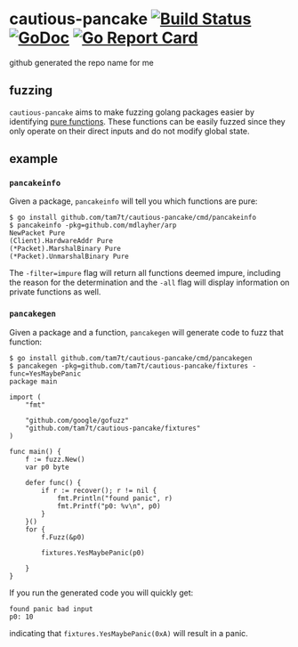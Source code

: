 # cautious-pancake [![Build Status](https://travis-ci.org/tam7t/cautious-pancake.svg?branch=master)](https://travis-ci.org/tam7t/cautious-pancake) [![GoDoc](https://godoc.org/github.com/tam7t/cautious-pancake?status.svg)](https://godoc.org/github.com/tam7t/cautious-pancake) [![Go Report Card](https://goreportcard.com/badge/github.com/tam7t/cautious-pancake)](https://goreportcard.com/report/github.com/tam7t/cautious-pancake)
github generated the repo name for me

## fuzzing
`cautious-pancake` aims to make fuzzing golang packages easier by identifying
[pure functions](https://en.wikipedia.org/wiki/Pure_function). These functions
can be easily fuzzed since they only operate on their direct inputs and do not
modify global state.

## example

### `pancakeinfo`
Given a package, `pancakeinfo` will tell you which functions are pure:

```
$ go install github.com/tam7t/cautious-pancake/cmd/pancakeinfo
$ pancakeinfo -pkg=github.com/mdlayher/arp
NewPacket Pure
(Client).HardwareAddr Pure
(*Packet).MarshalBinary Pure
(*Packet).UnmarshalBinary Pure
```

The `-filter=impure` flag will return all functions deemed impure, including
the reason for the determination and the `-all` flag will display information
on private functions as well.

### `pancakegen`
Given a package and a function, `pancakegen` will generate code to fuzz that
function:

```
$ go install github.com/tam7t/cautious-pancake/cmd/pancakegen
$ pancakegen -pkg=github.com/tam7t/cautious-pancake/fixtures -func=YesMaybePanic
package main

import (
	"fmt"

	"github.com/google/gofuzz"
	"github.com/tam7t/cautious-pancake/fixtures"
)

func main() {
	f := fuzz.New()
	var p0 byte

	defer func() {
		if r := recover(); r != nil {
			fmt.Println("found panic", r)
			fmt.Printf("p0: %v\n", p0)
		}
	}()
	for {
		f.Fuzz(&p0)

		fixtures.YesMaybePanic(p0)

	}
}
```

If you run the generated code you will quickly get:
```
found panic bad input
p0: 10
```
indicating that `fixtures.YesMaybePanic(0xA)` will result in a panic.
